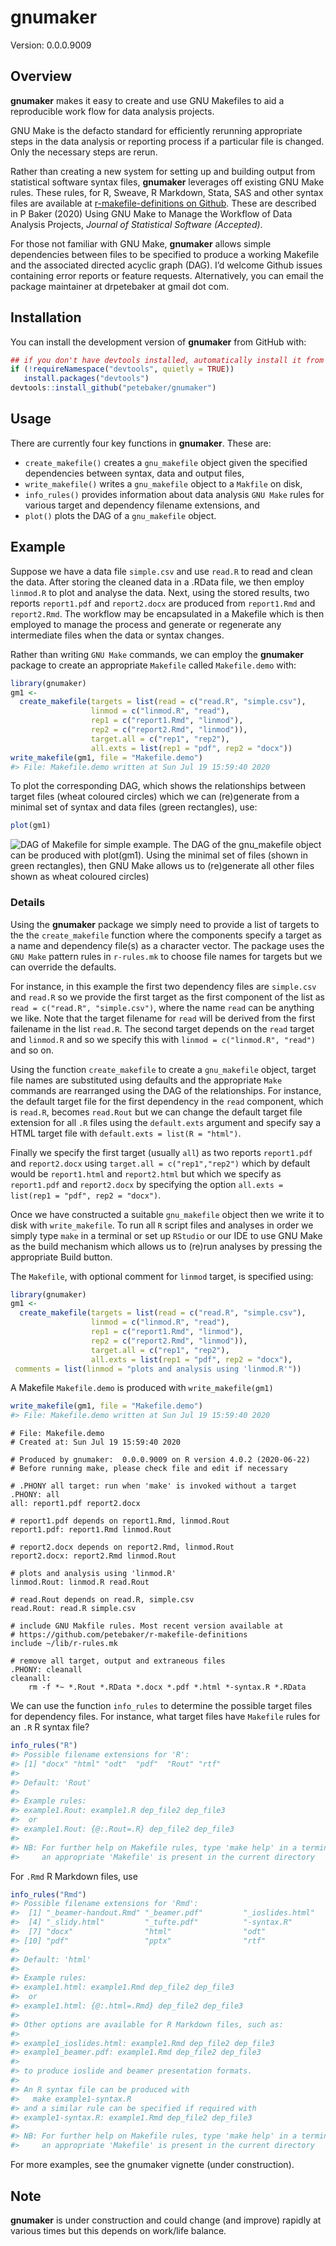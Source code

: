 
<!-- README.md is generated from README.Rmd. Please edit that file -->

# gnumaker

Version: 0.0.0.9009

## Overview

**gnumaker** makes it easy to create and use GNU Makefiles to aid a
reproducible work flow for data analysis projects.

GNU Make is the defacto standard for efficiently rerunning appropriate
steps in the data analysis or reporting process if a particular file is
changed. Only the necessary steps are rerun.

Rather than creating a new system for setting up and building output
from statistical software syntax files, **gnumaker** leverages off
existing GNU Make rules. These rules, for R, Sweave, R Markdown, Stata,
SAS and other syntax files are available at [r-makefile-definitions on
Github](https://github.com/petebaker/r-makefile-definitions). These are
described in P Baker (2020) Using GNU Make to Manage the Workflow of
Data Analysis Projects, *Journal of Statistical Software (Accepted)*.

For those not familiar with GNU Make, **gnumaker** allows simple
dependencies between files to be specified to produce a working Makefile
and the associated directed acyclic graph (DAG). I’d welcome Github
issues containing error reports or feature requests. Alternatively, you
can email the package maintainer at drpetebaker at gmail dot com.

## Installation

<!--
Install the latest CRAN version of **gnumaker** with:


```r
##install.packages("gnumaker")
```
## Note that three dependencies are in BioConductor so use BiocManager
NB: parked here in case biocViews: line in DESCRIPTION does not work

if (!requireNamespace("BiocManager", quietly = TRUE))
   install.packages("BiocManager")
devtools::install_github("petebaker/gnumaker", repos = BiocManager::repositories())
-->

You can install the development version of **gnumaker** from GitHub
with:

``` r
## if you don't have devtools installed, automatically install it from CRAN
if (!requireNamespace("devtools", quietly = TRUE))
   install.packages("devtools")
devtools::install_github("petebaker/gnumaker")
```

## Usage

There are currently four key functions in **gnumaker**. These are:

  - `create_makefile()` creates a `gnu_makefile` object given the
    specified dependencies between syntax, data and output files,
  - `write_makefile()` writes a `gnu_makefile` object to a `Makfile` on
    disk,
  - `info_rules()` provides information about data analysis `GNU Make`
    rules for various target and dependency filename extensions, and
  - `plot()` plots the DAG of a `gnu_makefile` object.

## Example

Suppose we have a data file `simple.csv` and use `read.R` to read and
clean the data. After storing the cleaned data in a .RData file, we then
employ `linmod.R` to plot and analyse the data. Next, using the stored
results, two reports `report1.pdf` and `report2.docx` are produced from
`report1.Rmd` and `report2.Rmd`. The workflow may be encapsulated in a
Makefile which is then employed to manage the process and generate or
regenerate any intermediate files when the data or syntax changes.

Rather than writing `GNU Make` commands, we can employ the **gnumaker**
package to create an appropriate `Makefile` called `Makefile.demo` with:

``` r
library(gnumaker)
gm1 <-
  create_makefile(targets = list(read = c("read.R", "simple.csv"),
                  linmod = c("linmod.R", "read"),
                  rep1 = c("report1.Rmd", "linmod"),
                  rep2 = c("report2.Rmd", "linmod")),
                  target.all = c("rep1", "rep2"),
                  all.exts = list(rep1 = "pdf", rep2 = "docx"))
write_makefile(gm1, file = "Makefile.demo")
#> File: Makefile.demo written at Sun Jul 19 15:59:40 2020
```

To plot the corresponding DAG, which shows the relationships between
target files (wheat coloured circles) which we can (re)generate from a
minimal set of syntax and data files (green rectangles), use:

``` r
plot(gm1)
```

![DAG of Makefile for simple example. The DAG of the `gnu_makefile`
object can be produced with `plot(gm1)`. Using the minimal set of files
(shown in green rectangles), then GNU Make allows us to (re)generate all
other files shown as wheat coloured circles)](images/simple-dag-1.png)

### Details

Using the **gnumaker** package we simply need to provide a list of
targets to the the `create_makefile` function where the components
specify a target as a name and dependency file(s) as a character vector.
The package uses the `GNU Make` pattern rules in `r-rules.mk` to choose
file names for targets but we can override the defaults.

For instance, in this example the first two dependency files are
`simple.csv` and `read.R` so we provide the first target as the first
component of the list as `read = c("read.R", "simple.csv")`, where the
name `read` can be anything we like. Note that the target filename for
`read` will be derived from the first failename in the list `read.R`.
The second target depends on the `read` target and `linmod.R` and so we
specify this with `linmod = c("linmod.R", "read")` and so on.

Using the function `create_makefile` to create a `gnu_makefile` object,
target file names are substituted using defaults and the appropriate
`Make` commands are rearranged using the DAG of the relationships. For
instance, the default target file for the first dependency in the `read`
component, which is `read.R`, becomes `read.Rout` but we can change the
default target file extension for all `.R` files using the
`default.exts` argument and specify say a HTML target file with
`default.exts = list(R = "html")`.

Finally we specify the first target (usually `all`) as two reports
`report1.pdf` and `report2.docx` using `target.all = c("rep1","rep2")`
which by default would be `report1.html` and `report2.html` but which we
specify as `report1.pdf` and `report2.docx` by specifying the option
`all.exts = list(rep1 = "pdf", rep2 = "docx")`.

Once we have constructed a suitable `gnu_makefile` object then we write
it to disk with `write_makefile`. To run all `R` script files and
analyses in order we simply type `make` in a terminal or set up
`RStudio` or our IDE to use GNU Make as the build mechanism which allows
us to (re)run analyses by pressing the appropriate Build button.

The `Makefile`, with optional comment for `linmod` target, is specified
using:

``` r
library(gnumaker)
gm1 <-
  create_makefile(targets = list(read = c("read.R", "simple.csv"),
                  linmod = c("linmod.R", "read"),
                  rep1 = c("report1.Rmd", "linmod"),
                  rep2 = c("report2.Rmd", "linmod")),
                  target.all = c("rep1", "rep2"),
                  all.exts = list(rep1 = "pdf", rep2 = "docx"),
 comments = list(linmod = "plots and analysis using 'linmod.R'"))
```

A Makefile `Makefile.demo` is produced with `write_makefile(gm1)`

``` r
write_makefile(gm1, file = "Makefile.demo")
#> File: Makefile.demo written at Sun Jul 19 15:59:40 2020
```

    # File: Makefile.demo
    # Created at: Sun Jul 19 15:59:40 2020
    
    # Produced by gnumaker:  0.0.0.9009 on R version 4.0.2 (2020-06-22)
    # Before running make, please check file and edit if necessary
    
    # .PHONY all target: run when 'make' is invoked without a target
    .PHONY: all
    all: report1.pdf report2.docx
    
    # report1.pdf depends on report1.Rmd, linmod.Rout
    report1.pdf: report1.Rmd linmod.Rout
    
    # report2.docx depends on report2.Rmd, linmod.Rout
    report2.docx: report2.Rmd linmod.Rout
    
    # plots and analysis using 'linmod.R'
    linmod.Rout: linmod.R read.Rout
    
    # read.Rout depends on read.R, simple.csv
    read.Rout: read.R simple.csv
    
    # include GNU Makfile rules. Most recent version available at
    # https://github.com/petebaker/r-makefile-definitions
    include ~/lib/r-rules.mk
    
    # remove all target, output and extraneous files
    .PHONY: cleanall
    cleanall:
        rm -f *~ *.Rout *.RData *.docx *.pdf *.html *-syntax.R *.RData

<!-- The DAG of the `gnu_makefile` object can be produced with `plot(gm1)`. -->

<!-- ```{r, simple-dag2, fig.cap = "DAG of Makefile for simple example. The DAG of the `gnu_makefile` object can be produced with `plot(gm1)`. Using the minimal set of files (shown in green rectangles), then GNU Make allows us to (re)generate all other files shown as wheat coloured circles)"} -->

<!-- plot(gm1) -->

<!-- ``` -->

We can use the function `info_rules` to determine the possible target
files for dependency files. For instance, what target files have
`Makefile` rules for an `.R` R syntax file?

``` r
info_rules("R")
#> Possible filename extensions for 'R':
#> [1] "docx" "html" "odt"  "pdf"  "Rout" "rtf" 
#> 
#> Default: 'Rout'
#> 
#> Example rules:
#> example1.Rout: example1.R dep_file2 dep_file3
#>  or
#> example1.Rout: {@:.Rout=.R} dep_file2 dep_file3
#> 
#> NB: For further help on Makefile rules, type 'make help' in a terminal once
#>     an appropriate 'Makefile' is present in the current directory
```

For `.Rmd` R Markdown files, use

``` r
info_rules("Rmd")
#> Possible filename extensions for 'Rmd':
#>  [1] "_beamer-handout.Rmd" "_beamer.pdf"         "_ioslides.html"     
#>  [4] "_slidy.html"         "_tufte.pdf"          "-syntax.R"          
#>  [7] "docx"                "html"                "odt"                
#> [10] "pdf"                 "pptx"                "rtf"                
#> 
#> Default: 'html'
#> 
#> Example rules:
#> example1.html: example1.Rmd dep_file2 dep_file3
#>  or
#> example1.html: {@:.html=.Rmd} dep_file2 dep_file3
#> 
#> Other options are available for R Markdown files, such as:
#> 
#> example1_ioslides.html: example1.Rmd dep_file2 dep_file3
#> example1_beamer.pdf: example1.Rmd dep_file2 dep_file3
#> 
#> to produce ioslide and beamer presentation formats.
#> 
#> An R syntax file can be produced with
#>   make example1-syntax.R
#> and a similar rule can be specified if required with
#> example1-syntax.R: example1.Rmd dep_file2 dep_file3
#> 
#> NB: For further help on Makefile rules, type 'make help' in a terminal once
#>     an appropriate 'Makefile' is present in the current directory
```

For more examples, see the gnumaker vignette (under construction).

## Note

**gnumaker** is under construction and could change (and improve)
rapidly at various times but this depends on work/life balance.
